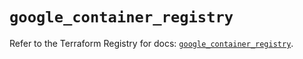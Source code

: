# `google_container_registry`

Refer to the Terraform Registry for docs: [`google_container_registry`](https://registry.terraform.io/providers/hashicorp/google/6.14.1/docs/resources/container_registry).
